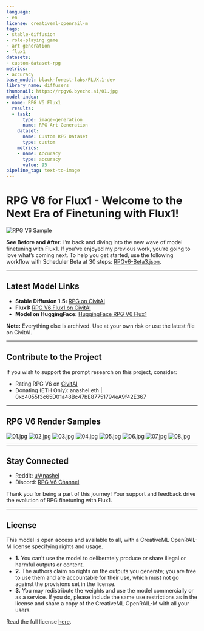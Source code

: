 ```yaml
---
language:
- en
license: creativeml-openrail-m
tags:
- stable-diffusion
- role-playing game
- art generation
- flux1
datasets:
- custom-dataset-rpg
metrics:
- accuracy
base_model: black-forest-labs/FLUX.1-dev
library_name: diffusers
thumbnail: https://rpgv6.byecho.ai/01.jpg
model-index:
- name: RPG V6 Flux1
  results:
  - task:
      type: image-generation
      name: RPG Art Generation
    dataset:
      name: Custom RPG Dataset
      type: custom
    metrics:
    - name: Accuracy
      type: accuracy
      value: 95
pipeline_tag: text-to-image
---
```

# RPG V6 for Flux1 - Welcome to the Next Era of Finetuning with Flux1!

![RPG V6 Sample](https://rpgv6.byecho.ai/01.jpg)

**See Before and After:** I’m back and diving into the new wave of model finetuning with Flux1. If you’ve enjoyed my previous work, you’re going to love what’s coming next. To help you get started, use the following workflow with Scheduler Beta at 30 steps: [RPGv6-Beta3.json](https://rpgv6.byecho.ai/RPGv6-Beta3.json).

---

## Latest Model Links

- **Stable Diffusion 1.5:** [RPG on CivitAI](https://civitai.com/models/1116/rpg)
- **Flux1:** [RPG V6 Flux1 on CivitAI](https://civitai.com/models/647159/rpg-v6-flux-1)
- **Model on HuggingFace:** [HuggingFace RPG V6 Flux1](https://huggingface.co/Anashel/rpg/tree/main/RPG-V6-Flux1-Training)

**Note:** Everything else is archived. Use at your own risk or use the latest file on CivitAI.

---

## Contribute to the Project

If you wish to support the prompt research on this project, consider:
- Rating RPG V6 on [CivitAI](https://civitai.com/models/647159/rpg-v6-flux-1)
- Donating (ETH Only): anashel.eth | 0xc4055f3c65D01a48Bc47bE87751794eA9f42E367

---

## RPG V6 Render Samples

![01.jpg](https://rpgv6.byecho.ai/01-b.jpg)
![02.jpg](https://rpgv6.byecho.ai/02.jpg)
![03.jpg](https://rpgv6.byecho.ai/03.jpg)
![04.jpg](https://rpgv6.byecho.ai/04.jpg)
![05.jpg](https://rpgv6.byecho.ai/05.jpg)
![06.jpg](https://rpgv6.byecho.ai/06.jpg)
![07.jpg](https://rpgv6.byecho.ai/07.jpg)
![08.jpg](https://rpgv6.byecho.ai/08.jpg)

---

## Stay Connected

- Reddit: [u/Anashel](https://www.reddit.com/user/anashel)
- Discord: [RPG V6 Channel](https://discord.gg/rDrhtWZk8u)

Thank you for being a part of this journey! Your support and feedback drive the evolution of RPG finetuning with Flux1.

---

## License

This model is open access and available to all, with a CreativeML OpenRAIL-M license specifying rights and usage.

- **1.** You can't use the model to deliberately produce or share illegal or harmful outputs or content.
- **2.** The authors claim no rights on the outputs you generate; you are free to use them and are accountable for their use, which must not go against the provisions set in the license.
- **3.** You may redistribute the weights and use the model commercially or as a service. If you do, please include the same use restrictions as in the license and share a copy of the CreativeML OpenRAIL-M with all your users.

Read the full license [here](https://huggingface.co/spaces/CompVis/stable-diffusion-license).